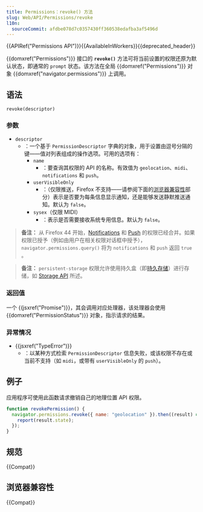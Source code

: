 ```yaml
---
title: Permissions：revoke() 方法
slug: Web/API/Permissions/revoke
l10n:
  sourceCommit: afdbe078d7c0357430ff360538edafba3af5496d
---
```


{{APIRef("Permissions API")}}{{AvailableInWorkers}}{{deprecated_header}}

{{domxref("Permissions")}} 接口的 **`revoke()`** 方法可将当前设置的权限还原为默认状态，即通常的 `prompt` 状态。该方法在全局 {{domxref("Permissions")}} 对象 {{domxref("navigator.permissions")}} 上调用。

## 语法

```js-nolint
revoke(descriptor)
```

### 参数

- `descriptor`
  - ：一个基于 `PermissionDescriptor` 字典的对象，用于设置由逗号分隔的键——值对列表组成的操作选项。可用的选项有：
    - `name`
      - ：要查询其权限的 API 的名称。有效值为 `geolocation`、`midi`、`notifications` 和 `push`。
    - `userVisibleOnly`
      - ：（仅限推送，Firefox 不支持——请参阅下面的[浏览器兼容性](#浏览器兼容性)部分）表示是否要为每条信息显示通知，还是能够发送静默推送通知。默认为 `false`。
    - `sysex`（仅限 MIDI）
      - ：表示是否需要接收系统专用信息。默认为 `false`。

> **备注：** 从 Firefox 44 开始，[Notifications](/zh-CN/docs/Web/API/Notifications_API) 和 [Push](/zh-CN/docs/Web/API/Push_API) 的权限已经合并。如果权限已授予（例如由用户在相关权限对话框中授予），`navigator.permissions.query()` 将为 `notifications` 和 `push` 返回 `true` 。

> **备注：** `persistent-storage` 权限允许使用持久盒（即[持久存储](https://storage.spec.whatwg.org/#persistence)）进行存储，如 [Storage API](https://storage.spec.whatwg.org/) 所述。

### 返回值

一个 {{jsxref("Promise")}}，其会调用对应处理器，该处理器会使用 {{domxref("PermissionStatus")}} 对象，指示请求的结果。

### 异常情况

- {{jsxref("TypeError")}}
  - ：以某种方式检索 `PermissionDescriptor` 信息失败，或该权限不存在或当前不支持（如 `midi`，或带有 `userVisibleOnly` 的 `push`）。

## 例子

应用程序可使用此函数请求撤销自己的地理位置 API 权限。

```js
function revokePermission() {
  navigator.permissions.revoke({ name: "geolocation" }).then((result) => {
    report(result.state);
  });
}
```

## 规范

{{Compat}}

## 浏览器兼容性

{{Compat}}
